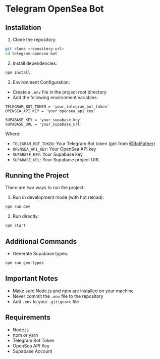 # Telegram OpenSea Bot

## Installation

1. Clone the repository:
```bash
git clone <repository-url>
cd telegram-opensea-bot
```

2. Install dependencies:
```bash
npm install
```

3. Environment Configuration:
- Create a `.env` file in the project root directory
- Add the following environment variables:

```env
TELEGRAM_BOT_TOKEN = 'your_telegram_bot_token'
OPENSEA_API_KEY = 'your_opensea_api_key'

SUPABASE_KEY = 'your_supabase_key'
SUPABASE_URL = 'your_supabase_url'
```

Where:
- `TELEGRAM_BOT_TOKEN`: Your Telegram Bot token (get from [@BotFather](https://t.me/BotFather))
- `OPENSEA_API_KEY`: Your OpenSea API key
- `SUPABASE_KEY`: Your Supabase key
- `SUPABASE_URL`: Your Supabase project URL

## Running the Project

There are two ways to run the project:

1. Run in development mode (with hot reload):
```bash
npm run dev
```

2. Run directly:
```bash
npm start
```

## Additional Commands

- Generate Supabase types:
```bash
npm run gen-types
```

## Important Notes

- Make sure Node.js and npm are installed on your machine
- Never commit the `.env` file to the repository
- Add `.env` to your `.gitignore` file

## Requirements

- Node.js
- npm or yarn
- Telegram Bot Token
- OpenSea API Key
- Supabase Account
